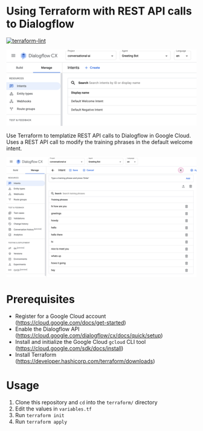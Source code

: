 # Using Terraform with REST API calls to Dialogflow

[![terraform-lint](https://github.com/koverholt/dialogflow-terraform-rest-api/actions/workflows/main.yml/badge.svg)](https://github.com/koverholt/dialogflow-terraform-rest-api/actions/workflows/main.yml)

![Dialogflow CX Default Welcome Intent](images/templatizing-default-welcome-intent.png)

Use Terraform to templatize REST API calls to Dialogflow in Google Cloud. Uses a
REST API call to modify the training phrases in the default welcome intent.

![Dialogflow CX Intent Training Phrases](images/templatizing-new-training-phrases.png)

# Prerequisites

* Register for a Google Cloud account (https://cloud.google.com/docs/get-started)
* Enable the Dialogflow API (https://cloud.google.com/dialogflow/cx/docs/quick/setup)
* Install and initialize the Google Cloud `gcloud` CLI tool (https://cloud.google.com/sdk/docs/install)
* Install Terraform (https://developer.hashicorp.com/terraform/downloads)

# Usage

1. Clone this repository and `cd` into the `terraform/` directory
1. Edit the values in `variables.tf`
1. Run `terraform init`
1. Run `terraform apply`
